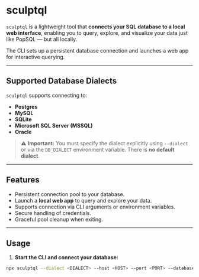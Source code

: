 # sculptql

`sculptql` is a lightweight tool that **connects your SQL database to a local web interface**, enabling you to query, explore, and visualize your data just like PopSQL — but all locally.  

The CLI sets up a persistent database connection and launches a web app for interactive querying.

---

## Supported Database Dialects

`sculptql` supports connecting to:

- **Postgres**
- **MySQL**
- **SQLite**
- **Microsoft SQL Server (MSSQL)**
- **Oracle**

> ⚠️ **Important:** You must specify the dialect explicitly using `--dialect` or via the `DB_DIALECT` environment variable. There is **no default dialect**.

---

## Features

- Persistent connection pool to your database.
- Launch a **local web app** to query and explore your data.
- Supports connection via CLI arguments or environment variables.
- Secure handling of credentials.
- Graceful pool cleanup when exiting.

---

## Usage

1. **Start the CLI and connect your database:**

```bash
npx sculptql --dialect <DIALECT> --host <HOST> --port <PORT> --database <DB> --user <USER> --password <PASSWORD>
